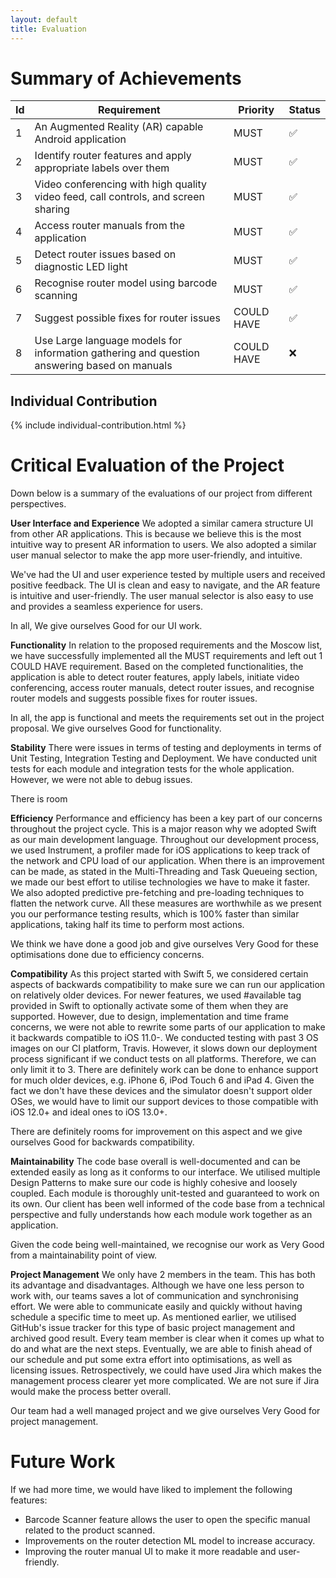 ```yaml
---
layout: default
title: Evaluation
---
```

# Summary of Achievements
| Id | Requirement | Priority | Status |
| --- | --- | --- | --- |
| 1 | An Augmented Reality (AR) capable Android application | MUST | ✅ |
| 2 | Identify router features and apply appropriate labels over them | MUST | ✅ |
| 3 | Video conferencing with high quality video feed, call controls, and screen sharing | MUST | ✅ |
| 4 | Access router manuals from the application | MUST | ✅ |
| 5 | Detect router issues based on diagnostic LED light | MUST | ✅ |
| 6 | Recognise router model using barcode scanning | MUST | ✅ |
| 7 | Suggest possible fixes for router issues | COULD HAVE | ✅ |
| 8 | Use Large language models for information gathering and question answering based on manuals | COULD HAVE | ❌ |

## Individual Contribution ##
{% include individual-contribution.html %}

# Critical Evaluation of the Project #
Down below is a summary of the evaluations of our project from different perspectives.

**User Interface and Experience**
We adopted a similar camera structure UI from other AR applications. This is because we believe this is the most intuitive way to present AR information to users. We also adopted a similar user manual selector to make the app more user-friendly, and intuitive.

We've had the UI and user experience tested by multiple users and received positive feedback. The UI is clean and easy to navigate, and the AR feature is intuitive and user-friendly. The user manual selector is also easy to use and provides a seamless experience for users.

In all, We give ourselves Good for our UI work.

**Functionality**
In relation to the proposed requirements and the Moscow list, we have successfully implemented all the MUST requirements and left out 1 COULD HAVE requirement. 
Based on the completed functionalities, the application is able to detect router features, apply labels, initiate video conferencing, access router manuals, detect router issues, and recognise router models and suggests possible fixes for router issues.

In all, the app is functional and meets the requirements set out in the project proposal. We give ourselves Good for functionality.

**Stability**
There were issues in terms of testing and deployments in terms of Unit Testing, Integration Testing and Deployment. We have conducted unit tests for each module and integration tests for the whole application. However, we were not able to debug issues.

There is room 

**Efficiency**
Performance and efficiency has been a key part of our concerns throughout the project cycle. This is a major reason why we adopted Swift as our main development language. Throughout our development process, we used Instrument, a profiler made for iOS applications to keep track of the network and CPU load of our application. When there is an improvement can be made, as stated in the Multi-Threading and Task Queueing section, we made our best effort to utilise technologies we have to make it faster. We also adopted predictive pre-fetching and pre-loading techniques to flatten the network curve. All these measures are worthwhile as we present you our performance testing results, which is 100% faster than similar applications, taking half its time to perform most actions.

We think we have done a good job and give ourselves Very Good for these optimisations done due to efficiency concerns.

**Compatibility**
As this project started with Swift 5, we considered certain aspects of backwards compatibility to make sure we can run our application on relatively older devices. For newer features, we used #available tag provided in Swift to optionally activate some of them when they are supported. However, due to design, implementation and time frame concerns, we were not able to rewrite some parts of our application to make it backwards compatible to iOS 11.0-. We conducted testing with past 3 OS images on our CI platform, Travis. However, it slows down our deployment process significant if we conduct tests on all platforms. Therefore, we can only limit it to 3. There are definitely work can be done to enhance support for much older devices, e.g. iPhone 6, iPod Touch 6 and iPad 4. Given the fact we don't have these devices and the simulator doesn't support older OSes, we would have to limit our support devices to those compatible with iOS 12.0+ and ideal ones to iOS 13.0+.

There are definitely rooms for improvement on this aspect and we give ourselves Good for backwards compatibility.

**Maintainability**
The code base overall is well-documented and can be extended easily as long as it conforms to our interface. We utilised multiple Design Patterns to make sure our code is highly cohesive and loosely coupled. Each module is thoroughly unit-tested and guaranteed to work on its own. Our client has been well informed of the code base from a technical perspective and fully understands how each module work together as an application.

Given the code being well-maintained, we recognise our work as Very Good from a maintainability point of view.

**Project Management**
We only have 2 members in the team. This has both its advantage and disadvantages. Although we have one less person to work with, our teams saves a lot of communication and synchronising effort. We were able to communicate easily and quickly without having schedule a specific time to meet up. As mentioned earlier, we utilised GitHub's issue tracker for this type of basic project management and archived good result. Every team member is clear when it comes up what to do and what are the next steps. Eventually, we are able to finish ahead of our schedule and put some extra effort into optimisations, as well as licensing issues. Retrospectively, we could have used Jira which makes the management process clearer yet more complicated. We are not sure if Jira would make the process better overall.

Our team had a well managed project and we give ourselves Very Good for project management.

# Future Work #
If we had more time, we would have liked to implement the following features:
- Barcode Scanner feature allows the user to open the specific manual related to the product scanned.
- Improvements on the router detection ML model to increase accuracy.
- Improving the router manual UI to make it more readable and user-friendly.
